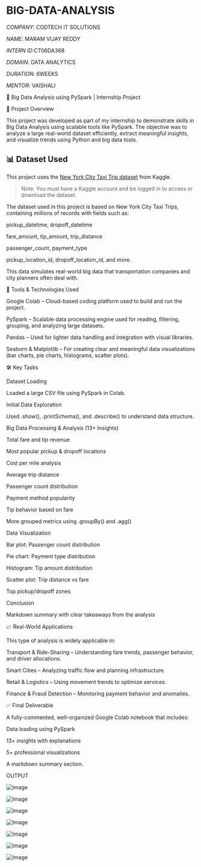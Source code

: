 # BIG-DATA-ANALYSIS

*COMPANY*: CODTECH IT SOLUTIONS

*NAME*:   MARAM VIJAY REDDY

*INTERN ID*:CT06DA368

*DOMAIN*: DATA ANALYTICS

*DURATION*: 6WEEKS

*MENTOR*: VAISHALI 




🚖 Big Data Analysis using PySpark | Internship Project

📌 Project Overview

This project was developed as part of my internship to demonstrate skills in Big Data Analysis using scalable tools like PySpark. The objective was to analyze a large real-world dataset efficiently, extract meaningful insights, and visualize trends using Python and big data tools.

## 📊 Dataset Used

This project uses the [New York City Taxi Trip dataset](https://www.kaggle.com/datasets/competitions/nyc-taxi-trip-duration) from Kaggle.

> Note: You must have a Kaggle account and be logged in to access or download the dataset.




The dataset used in this project is based on New York City Taxi Trips, containing millions of records with fields such as:

pickup_datetime, dropoff_datetime

fare_amount, tip_amount, trip_distance

passenger_count, payment_type

pickup_location_id, dropoff_location_id, and more.

This data simulates real-world big data that transportation companies and city planners often deal with.

🧰 Tools & Technologies Used

Google Colab – Cloud-based coding platform used to build and run the project.

PySpark – Scalable data processing engine used for reading, filtering, grouping, and analyzing large datasets.

Pandas – Used for lighter data handling and integration with visual libraries.

Seaborn & Matplotlib – For creating clear and meaningful data visualizations (bar charts, pie charts, histograms, scatter plots).

🛠️ Key Tasks 

Dataset Loading

Loaded a large CSV file using PySpark in Colab.

Initial Data Exploration

Used .show(), .printSchema(), and .describe() to understand data structure.

Big Data Processing & Analysis (13+ Insights)

Total fare and tip revenue

Most popular pickup & dropoff locations

Cost per mile analysis

Average trip distance

Passenger count distribution

Payment method popularity

Tip behavior based on fare

More grouped metrics using .groupBy() and .agg()

Data Visualization

Bar plot: Passenger count distribution

Pie chart: Payment type distribution

Histogram: Tip amount distribution

Scatter plot: Trip distance vs fare

Top pickup/dropoff zones

Conclusion

Markdown summary with clear takeaways from the analysis

📈 Real-World Applications

This type of analysis is widely applicable in:

Transport & Ride-Sharing – Understanding fare trends, passenger behavior, and driver allocations.

Smart Cities – Analyzing traffic flow and planning infrastructure.

Retail & Logistics – Using movement trends to optimize services.

Finance & Fraud Detection – Monitoring payment behavior and anomalies.

✅ Final Deliverable

A fully-commented, well-organized Google Colab notebook that includes:

Data loading using PySpark

13+ insights with explanations

5+ professional visualizations

A markdown summary section.


OUTPUT


![Image](https://github.com/user-attachments/assets/0b05919c-cbb6-4931-8449-5c00b5dd15b5)

![Image](https://github.com/user-attachments/assets/83af9074-998e-441c-b6de-dc1b27db3674)

![Image](https://github.com/user-attachments/assets/9dbcf508-7841-4faf-97b6-574ace7fbf6e)

![Image](https://github.com/user-attachments/assets/62fd0b8a-fe94-4fa5-b5f2-eeca5d937ec7)

![Image](https://github.com/user-attachments/assets/890daa48-4507-4f79-833c-173a9aa4d1ab)

![Image](https://github.com/user-attachments/assets/3e496a13-4b48-46b5-abdc-3aeca5a34463)

![Image](https://github.com/user-attachments/assets/4d5ff71b-7c6e-4239-a93e-0bd594c6210e)



